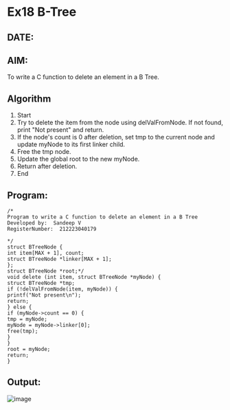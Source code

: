 # Ex18 B-Tree
## DATE:
## AIM:
To write a C function to delete an element in a B Tree.
## Algorithm
1. Start 
2. Try to delete the item from the node using delValFromNode. If not found, print "Not 
present" and return. 
3. If the node's count is 0 after deletion, set tmp to the current node and update myNode to its 
first linker child. 
4. Free the tmp node. 
5. Update the global root to the new myNode. 
6. Return after deletion. 
7. End
## Program:
```
/*
Program to write a C function to delete an element in a B Tree
Developed by:  Sandeep V
RegisterNumber:  212223040179

*/
struct BTreeNode { 
int item[MAX + 1], count; 
struct BTreeNode *linker[MAX + 1]; 
}; 
struct BTreeNode *root;*/ 
void delete (int item, struct BTreeNode *myNode) { 
struct BTreeNode *tmp; 
if (!delValFromNode(item, myNode)) { 
printf("Not present\n"); 
return; 
} else { 
if (myNode->count == 0) { 
tmp = myNode; 
myNode = myNode->linker[0]; 
free(tmp); 
} 
} 
root = myNode; 
return; 
} 

```

## Output:

![image](https://github.com/user-attachments/assets/4337d84e-40d5-4e66-9d1b-0e8e43202319)
